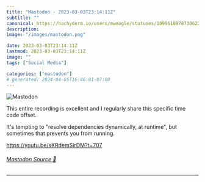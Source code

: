 ```yaml
---
title: "Mastodon - 2023-03-03T23:14:11Z"
subtitle: ""
canonical: https://hachyderm.io/users/mweagle/statuses/109961887873062223
description:
image: "/images/mastodon.png"

date: 2023-03-03T23:14:11Z
lastmod: 2023-03-03T23:14:11Z
image: ""
tags: ["Social Media"]

categories: ["mastodon"]
# generated: 2024-04-05T16:46:01-07:00
---
```

![Mastodon](/images/mastodon.png)

<p>This entire recording is excellent and I regularly share this specific time code offset.</p><p>It&#39;s tempting to &quot;resolve dependencies dynamically, at runtime&quot;, but sometimes that prevents you from running. </p><p><a href="https://youtu.be/sKRdemSirDM?t=707" target="_blank" rel="nofollow noopener noreferrer" translate="no"><span class="invisible">https://</span><span class="">youtu.be/sKRdemSirDM?t=707</span><span class="invisible"></span></a></p>


###### [Mastodon Source 🐘](https://hachyderm.io/@mweagle/109961887873062223)

___
